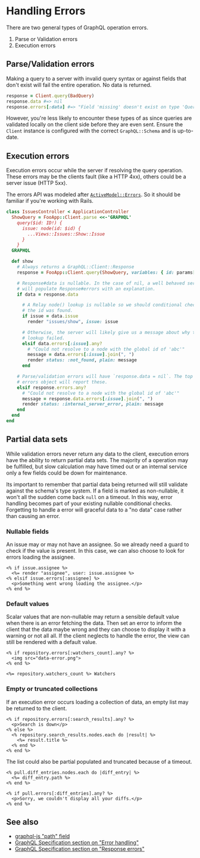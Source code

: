 # Handling Errors

There are two general types of GraphQL operation errors.

1. Parse or Validation errors
2. Execution errors

## Parse/Validation errors

Making a query to a server with invalid query syntax or against fields that don't exist will fail the entire operation. No data is returned.

``` ruby
response = Client.query(BadQuery)
response.data #=> nil
response.errors[:data] #=> "Field 'missing' doesn't exist on type 'Query'"
```

However, you're less likely to encounter these types of as since queries are validated locally on the client side before they are even sent. Ensure the `Client` instance is configured with the correct `GraphQL::Schema` and is up-to-date.

## Execution errors

Execution errors occur while the server if resolving the query operation. These errors may be the clients fault (like a HTTP 4xx), others could be a server issue (HTTP 5xx).

The errors API was modeled after [`ActiveModel::Errors`](http://api.rubyonrails.org/classes/ActiveModel/Errors.html). So it should be familiar if you're working with Rails.

``` ruby
class IssuesController < ApplicationController
  ShowQuery = FooApp::Client.parse <<-'GRAPHQL'
    query($id: ID!) {
      issue: node(id: $id) {
        ...Views::Issues::Show::Issue
      }
    }
  GRAPHQL

  def show
    # Always returns a GraphQL::Client::Response
    response = FooApp::Client.query(ShowQuery, variables: { id: params[:id] })

    # Response#data is nullable. In the case of nil, a well behaved server
    # will populate Response#errors with an explanation.
    if data = response.data

      # A Relay node() lookup is nullable so we should conditional check if
      # the id was found.
      if issue = data.issue
        render "issues/show", issue: issue      

      # Otherwise, the server will likely give us a message about why the node()
      # lookup failed.
      elsif data.errors[:issue].any?
        # "Could not resolve to a node with the global id of 'abc'"
        message = data.errors[:issue].join(", ")
        render status: :not_found, plain: message
      end

    # Parse/validation errors will have `response.data = nil`. The top level
    # errors object will report these.
    elsif response.errors.any?
      # "Could not resolve to a node with the global id of 'abc'"
      message = response.data.errors[:issue].join(", ")
      render status: :internal_server_error, plain: message
    end
  end
end
```

## Partial data sets

While validation errors never return any data to the client, execution errors have the ability to return partial data sets. The majority of a operation may be fulfilled, but slow calculation may have timed out or an internal service only a few fields could be down for maintenance.

Its important to remember that partial data being returned will still validate against the schema's type system. If a field is marked as non-nullable, it won't all the sudden come back `null` on a timeout. In this way, error handling becomes part of your existing nullable conditional checks. Forgetting to handle a error will graceful data to a "no data" case rather than causing an error.

### Nullable fields

An issue may or may not have an assignee. So we already need a guard to check if the value is present. In this case, we can also choose to look for errors loading the assignee.

``` erb
<% if issue.assignee %>
  <%= render "assignee", user: issue.assignee %>
<% elsif issue.errors[:assignee] %>
  <p>Something went wrong loading the assignee.</p>
<% end %>
```

### Default values

Scalar values that are non-nullable may return a sensible default value when there is an error fetching the data. Then set an error to inform the client that the data maybe wrong and they can choose to display it with a warning or not all all. If the client neglects to handle the error, the view can still be rendered with a default value.

``` erb
<% if repository.errors[:watchers_count].any? %>
  <img src="data-error.png">
<% end %>

<%= repository.watchers_count %> Watchers
```

### Empty or truncated collections

If an execution error occurs loading a collection of data, an empty list may be returned to the client.

``` erb
<% if repository.errors[:search_results].any? %>
  <p>Search is down</p>
<% else %>
  <% repository.search_results.nodes.each do |result| %>
    <%= result.title %>
  <% end %>
<% end %>
```

The list could also be partial populated and truncated because of a timeout.

``` erb
<% pull.diff_entries.nodes.each do |diff_entry| %>
  <%= diff_entry.path %>
<% end %>

<% if pull.errors[:diff_entries].any? %>
  <p>Sorry, we couldn't display all your diffs.</p>
<% end %>
```

## See also

* [graphql-js "path" field](https://github.com/graphql/graphql-js/blob/23592ad16868e06b1c003629759f905a77ab81a0/src/error/GraphQLError.js#L42-L48)
* [GraphQL Specification section on "Error handling"](https://facebook.github.io/graphql/#sec-Error-handling)
* [GraphQL Specification section on "Response errors"](https://facebook.github.io/graphql/#sec-Errors)
